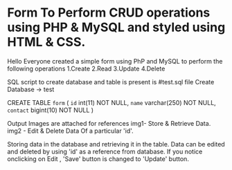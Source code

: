 # Form To Perform CRUD operations using PHP & MySQL and styled using HTML & CSS.
Hello Everyone created a simple form using PhP and MySQL to perform the following operations
1.Create
2.Read
3.Update
4.Delete

SQL script to create database and table is present is #test.sql file
Create Database -> test

CREATE TABLE `form` (
  `id` int(11) NOT NULL,
  `name` varchar(250) NOT NULL,
  `contact` bigint(10) NOT NULL
) 

Output Images are attached for references
img1- Store & Retrieve Data.
img2 - Edit & Delete Data Of a particular 'id'.

Storing data in the database and retrieving it in the table.
Data can be edited and deleted by using 'id' as a reference from database.
If you notice onclicking on Edit , 'Save' button is changed to 'Update' button.
